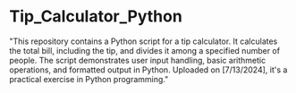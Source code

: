 # Tip_Calculator_Python
"This repository contains a Python script for a tip calculator. It calculates the total bill, including the tip, and divides it among a specified number of people. The script demonstrates user input handling, basic arithmetic operations, and formatted output in Python. Uploaded on [7/13/2024], it's a practical exercise in Python programming."
